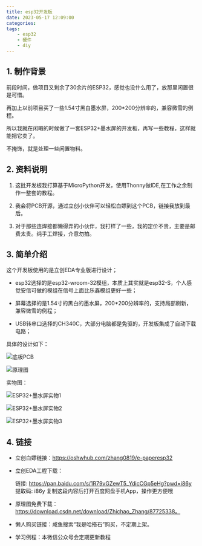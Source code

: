 ```yaml
---
title: esp32开发板
date: 2023-05-17 12:09:00
categories:
tags:
    - esp32
    - 硬件
    - diy
---
```


## 1. 制作背景

前段时间，做项目又剩余了30余片的ESP32，感觉也没什么用了，放那里闲置很是可惜。

再加上以前项目买了一些1.54寸黑白墨水屏，200*200分辨率的，兼容微雪的例程。

所以我就在闲暇的时候做了一套ESP32+墨水屏的开发板，再写一些教程，这样就能把它卖了。

不掩饰，就是处理一些闲置物料。

## 2. 资料说明

1. 这批开发板我打算基于MicroPython开发，使用Thonny做IDE,在工作之余制作一整套的教程。

2. 我会将PCB开源，通过立创小伙伴可以轻松白嫖到这个PCB，链接我放到最后。

3. 对于那些连焊接都懒得弄的小伙伴，我打样了一些，我的定价不贵，主要是邮费太贵。纯手工焊接，介意勿拍。

<!-- more -->

## 3. 简单介绍

这个开发板使用的是立创EDA专业版进行设计；

- esp32选择的是esp32-wroom-32模组，本质上其实就是esp32-S，个人感觉安信可做的模组在信号上面比乐鑫模组更好一些；

- 屏幕选择的是1.54寸的黑白的墨水屏，200*200分辨率的，支持局部刷新，兼容微雪的例程；

- USB转串口选择的CH340C，大部分电脑都是免驱的，开发板集成了自动下载电路；

具体的设计如下：

![底板PCB](https://imgs.boringhex.top/blog/202305112332609.png)

![原理图](https://imgs.boringhex.top/blog/202305112332201.png)

实物图：

![ESP32+墨水屏实物1](https://imgs.boringhex.top/blog/202305112332962.png)

![ESP32+墨水屏实物2](https://imgs.boringhex.top/blog/202305112333246.png)

![ESP32+墨水屏实物3](https://imgs.boringhex.top/blog/202305112333585.png)

## 4. 链接

- 立创白嫖链接：https://oshwhub.com/zhang0819/e-paperesp32

- 立创EDA工程下载：
  
  链接: https://pan.baidu.com/s/1R79vGZewT5_YdicCGp5eHg?pwd=i86y 提取码: i86y 复制这段内容后打开百度网盘手机App，操作更方便哦 

- 原理图免费下载：https://download.csdn.net/download/Zhichao_Zhang/87725338。

- 懒人购买链接：咸鱼搜索“我是哈搭石”购买，不定期上架。

- 学习例程：本微信公众号会定期更新教程
